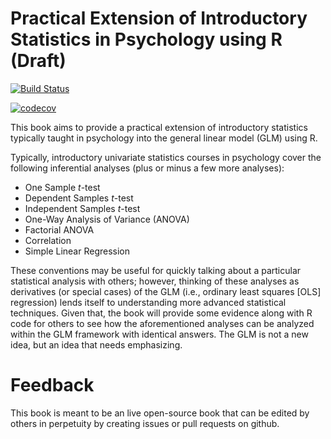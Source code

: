 # Practical Extension of Introductory Statistics in Psychology using R (Draft)

[![Build Status](https://travis-ci.org/epongpipat/practical-ext-of-intro-stats-in-psy-using-R.svg?branch=master)](https://travis-ci.org/epongpipat/practical-ext-of-intro-stats-in-psy-using-R)

[![codecov](https://codecov.io/gh/epongpipat/practical-ext-of-intro-stats-in-psy-using-R/branch/master/graph/badge.svg)](https://codecov.io/gh/epongpipat/practical-ext-of-intro-stats-in-psy-using-R)

This book aims to provide a practical extension of introductory statistics typically taught in psychology into the general linear model (GLM) using R.

Typically, introductory univariate statistics courses in psychology cover the following inferential analyses (plus or minus a few more analyses):

* One Sample *t*-test
* Dependent Samples *t*-test
* Independent Samples *t*-test
* One-Way Analysis of Variance (ANOVA)
* Factorial ANOVA
* Correlation
* Simple Linear Regression

These conventions may be useful for quickly talking about a particular statistical analysis with others; however, thinking of these analyses as derivatives (or special cases) of the GLM (i.e., ordinary least squares [OLS] regression) lends itself to understanding more advanced statistical techniques. Given that, the book will provide some evidence along with R code for others to see how the aforementioned analyses can be analyzed within the GLM framework with identical answers. The GLM is not a new idea, but an idea that needs emphasizing.

# Feedback
This book is meant to be an live open-source book that can be edited by others in perpetuity by creating issues or pull requests on github. 
